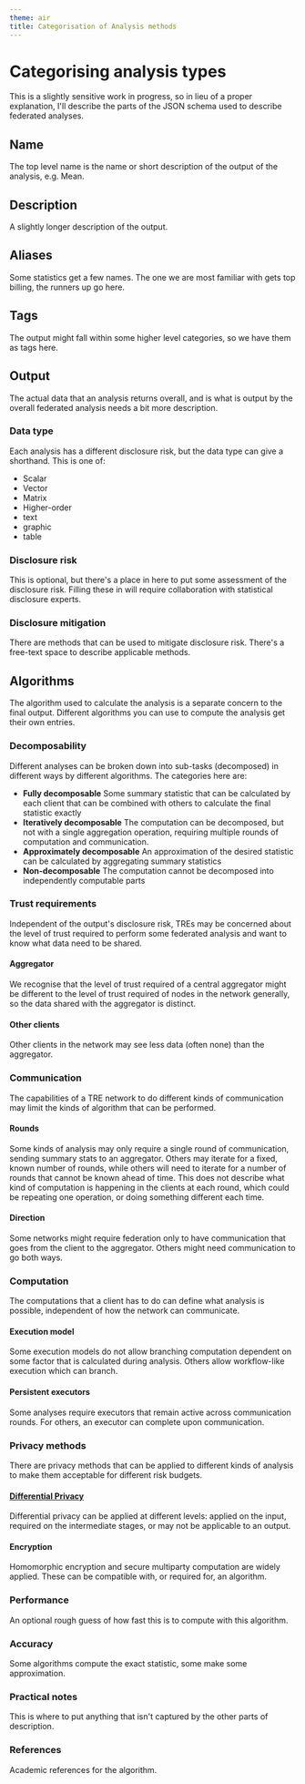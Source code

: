 ```yaml
---
theme: air
title: Categorisation of Analysis methods
---
```

# Categorising analysis types
This is a slightly sensitive work in progress, so in lieu of a proper explanation, I'll describe the parts of the JSON schema used to describe federated analyses.

## Name
The top level name is the name or short description of the output of the analysis, e.g. Mean.

## Description
A slightly longer description of the output.

## Aliases
Some statistics get a few names.
The one we are most familiar with gets top billing, the runners up go here.

## Tags
The output might fall within some higher level categories, so we have them as tags here.

## Output
The actual data that an analysis returns overall, and is what is output by the overall federated analysis needs a bit more description.

### Data type
Each analysis has a different disclosure risk, but the data type can give a shorthand.
This is one of:

- Scalar
- Vector
- Matrix
- Higher-order
- text
- graphic
- table

### Disclosure risk
This is optional, but there's a place in here to put some assessment of the disclosure risk.
Filling these in will require collaboration with statistical disclosure experts.

### Disclosure mitigation
There are methods that can be used to mitigate disclosure risk.
There's a free-text space to describe applicable methods.

## Algorithms
The algorithm used to calculate the analysis is a separate concern to the final output.
Different algorithms you can use to compute the analysis get their own entries.

### Decomposability
Different analyses can be broken down into sub-tasks (decomposed) in different ways by different algorithms.
The categories here are:

- **Fully decomposable** Some summary statistic that can be calculated by each client that can be combined with others to calculate the final statistic exactly
- **Iteratively decomposable** The computation can be decomposed, but not with a single aggregation operation, requiring multiple rounds of computation and communication.
- **Approximately decomposable** An approximation of the desired statistic can be calculated by aggregating summary statistics
- **Non-decomposable** The computation cannot be decomposed into independently computable parts

### Trust requirements
Independent of the output's disclosure risk, TREs may be concerned about the level of trust required to perform some federated analysis and want to know what data need to be shared.

#### Aggregator
We recognise that the level of trust required of a central aggregator might be different to the level of trust required of nodes in the network generally, so the data shared with the aggregator is distinct.

#### Other clients
Other clients in the network may see less data (often none) than the aggregator.

### Communication
The capabilities of a TRE network to do different kinds of communication may limit the kinds of algorithm that can be performed.

#### Rounds
Some kinds of analysis may only require a single round of communication, sending summary stats to an aggregator.
Others may iterate for a fixed, known number of rounds, while others will need to iterate for a number of rounds that cannot be known ahead of time.
This does not describe what kind of computation is happening in the clients at each round, which could be repeating one operation, or doing something different each time.

#### Direction
Some networks might require federation only to have communication that goes from the client to the aggregator.
Others might need communication to go both ways.

### Computation
The computations that a client has to do can define what analysis is possible, independent of how the network can communicate.

#### Execution model
Some execution models do not allow branching computation dependent on some factor that is calculated during analysis.
Others allow workflow-like execution which can branch.

#### Persistent executors
Some analyses require executors that remain active across communication rounds.
For others, an executor can complete upon communication.

### Privacy methods
There are privacy methods that can be applied to different kinds of analysis to make them acceptable for different risk budgets.

#### [Differential Privacy](https://en.wikipedia.org/wiki/Differential_privacy)
Differential privacy can be applied at different levels: applied on the input, required on the intermediate stages, or may not be applicable to an output.

#### Encryption
Homomorphic encryption and secure multiparty computation are widely applied.
These can be compatible with, or required for, an algorithm.

### Performance
An optional rough guess of how fast this is to compute with this algorithm.

### Accuracy
Some algorithms compute the exact statistic, some make some approximation.

### Practical notes
This is where to put anything that isn't captured by the other parts of description.

### References
Academic references for the algorithm.
